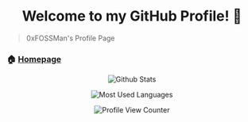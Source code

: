 <h1 align="center">Welcome to my GitHub Profile! 👋</h1>

> 0xFOSSMan's Profile Page

### 🏠 [Homepage](https://fossman.de/)

<div align="center">
 
![Github Stats](https://github-readme-stats.vercel.app/api?username=0xFOSSMan&show_icons=true&theme=blue-green)

  
![Most Used Languages](https://github-readme-stats.vercel.app/api/top-langs/?username=0xFOSSMan&theme=blue-green)

 
![Profile View Counter](https://komarev.com/ghpvc/?username=0xFOSSMan)
</div>
